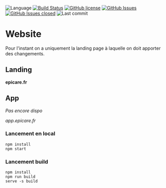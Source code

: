 ![Language](https://img.shields.io/github/languages/top/epicare2021/Website.svg?style=flat)
[![Build Status](https://travis-ci.com/epicare2021/Website.svg?branch=master)](https://travis-ci.com/epicare2021/Website)
[![GitHub license](https://img.shields.io/badge/license-MIT-blue.svg?style=flat)](https://github.com/epicare2021/Website/blob/master/LICENSE)
[![GitHub Issues](https://img.shields.io/github/issues/epicare2021/Website.svg?style=flat)](https://github.com/epicare2021/Website/issues)
[![GitHub Issues closed](https://img.shields.io/github/issues-closed-raw/epicare2021/Website.svg?style=flat)](https://github.com/epicare2021/Website/issues?utf8=%E2%9C%93&q=is%3Aissue+is%3Aclosed)
![Last commit](https://img.shields.io/github/last-commit/epicare2021/Website.svg?style=flat)

# Website

Pour l'instant on a uniquement la landing page à laquelle on doit apporter des changements.

## Landing

**epicare.fr**

## App
*Pas encore dispo*

*app.epicare.fr*


### Lancement en local
    npm install
    npm start

### Lancement build
    npm install
    npm run build
    serve -s build